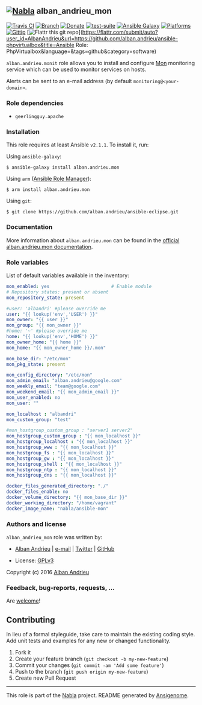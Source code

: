 ## [![Nabla](https://debops.org/images/debops-small.png)](https://github.com/AlbanAndrieu) alban_andrieu_mon

<!-- This file was generated by Ansigenome. Do not edit this file directly but
     instead have a look at the files in the ./meta/ directory. -->

[![Travis CI](https://img.shields.io/travis/AlbanAndrieu/ansible-mon.svg?style=flat)](https://travis-ci.org/AlbanAndrieu/ansible-mon)
[![Branch](http://img.shields.io/github/tag/AlbanAndrieu/ansible-mon.svg?style=flat-square)](https://github.com/AlbanAndrieu/ansible-mon/tree/master)
[![Donate](https://img.shields.io/gratipay/AlbanAndrieu.svg?style=flat)](https://www.gratipay.com/AlbanAndrieu)
[![test-suite](https://img.shields.io/badge/test--suite-ansible--alban__andrieu__mon-blue.svg?style=flat)](https://github.com/AlbanAndrieu/test-suite/tree/master/ansible-alban_andrieu_mon/)
[![Ansible Galaxy](https://img.shields.io/badge/galaxy-alban.andrieu.mon-660198.svg?style=flat)](https://galaxy.ansible.com/detail#/role/2130)
[![Platforms](http://img.shields.io/badge/platforms-debian%20/%20ubuntu-lightgrey.svg?style=flat)](#)
[![Gittip](http://img.shields.io/gittip/alban.andrieu.svg)](https://www.gittip.com/alban.andrieu/)
[![Flattr this git repo](http://api.flattr.com/button/flattr-badge-large.png)](https://flattr.com/submit/auto?user_id=AlbanAndrieu&url=https://github.com/alban.andrieu/ansible-phpvirtualbox&title=Ansible Role: PhpVirtualbox&language=&tags=github&category=software)

``alban.andrieu.monit`` role allows you to install and configure [Mon](http://linux-ha.org/mon) monitoring service
which can be used to monitor services on hosts.

Alerts can be sent to an e-mail address (by default
``monitoring@<your-domain>``.


### Role dependencies

- `geerlingguy.apache`
### Installation

This role requires at least Ansible `v2.1.1`. To install it, run:

Using `ansible-galaxy`:
```shell
$ ansible-galaxy install alban.andrieu.mon
```

Using `arm` ([Ansible Role Manager](https://github.com/mirskytech/ansible-role-manager/)):
```shell
$ arm install alban.andrieu.mon
```

Using `git`:
```shell
$ git clone https://github.com/alban.andrieu/ansible-eclipse.git
```

### Documentation

More information about `alban.andrieu.mon` can be found in the
[official alban.andrieu.mon documentation](https://docs.debops.org/en/latest/ansible/roles/ansible-mon/docs/).


### Role variables

List of default variables available in the inventory:

```YAML
mon_enabled: yes                       # Enable module
# Repository states: present or absent
mon_repository_state: present

#user: 'albandri' #please override me
user: "{{ lookup('env','USER') }}"
mon_owner: "{{ user }}"
mon_group: "{{ mon_owner }}"
#home: '~' #please override me
home: "{{ lookup('env','HOME') }}"
mon_owner_home: "{{ home }}"
mon_home: "{{ mon_owner_home }}/.mon"

mon_base_dir: "/etc/mon"
mon_pkg_state: present

mon_config_directory: "/etc/mon"
mon_admin_email: "alban.andrieu@google.com"
mon_weekly_email: "team@google.com"
mon_weekend_email: "{{ mon_admin_email }}"
mon_user_enabled: no
mon_user: ""

mon_localhost : "albandri"
mon_custom_group: "test"   

#mon_hostgroup_custom_group : "server1 server2"
mon_hostgroup_custom_group : "{{ mon_localhost }}"
mon_hostgroup_localhost : "{{ mon_localhost }}"
mon_hostgroup_www : "{{ mon_localhost }}"
mon_hostgroup_fs : "{{ mon_localhost }}"
mon_hostgroup_gw : "{{ mon_localhost }}"
mon_hostgroup_shell : "{{ mon_localhost }}"
mon_hostgroup_ntp : "{{ mon_localhost }}"
mon_hostgroup_dns : "{{ mon_localhost }}"

docker_files_generated_directory: "./"
docker_files_enable: no
docker_volume_directory: "{{ mon_base_dir }}"
docker_working_directory: "/home/vagrant"
docker_image_name: "nabla/ansible-mon"
```




### Authors and license

`alban_andrieu_mon` role was written by:

- [Alban Andrieu](fr.linkedin.com/in/nabla/) | [e-mail](mailto:alban.andrieu@free.fr) | [Twitter](https://twitter.com/AlbanAndrieu) | [GitHub](https://github.com/AlbanAndrieu)

- License: [GPLv3](https://tldrlegal.com/license/gnu-general-public-license-v3-%28gpl-3%29)

Copyright (c) 2016 [Alban Andrieu](https://alban-andrieu.com/)

### Feedback, bug-reports, requests, ...

Are [welcome](https://github.com/AlbanAndrieu/ansible-mon/issues)!

## Contributing
In lieu of a formal styleguide, take care to maintain the existing coding style. Add unit tests and examples for any new or changed functionality.

1. Fork it
2. Create your feature branch (`git checkout -b my-new-feature`)
3. Commit your changes (`git commit -am 'Add some feature'`)
4. Push to the branch (`git push origin my-new-feature`)
5. Create new Pull Request

***

This role is part of the [Nabla](https://github.com/AlbanAndrieu) project.
README generated by [Ansigenome](https://github.com/nickjj/ansigenome/).

